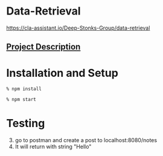 # Data-Retrieval

https://cla-assistant.io/Deep-Stonks-Group/data-retrieval

## [Project Description](docs/Project_Description.md)

# Installation and Setup
```
% npm install
```
```
% npm start
```


# Testing
3. go to postman and create a post to localhost:8080/notes
4. It will return with string "Hello"

